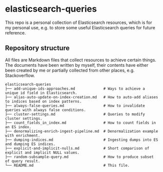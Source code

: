 # elasticsearch-queries

This repo is a personal collection of Elasticsearch resources, which is for my personal use, e.g. to store some useful Elasticsearch queries for future reference.


## Repository structure

All files are Markdown files that collect resources to achieve certain things. The documents have been written by myself, their contents have either been created by me or partially collected from other places, e.g. Stackoverflow.

```
elasticsearch-queries
├── add-unique-ids-approaches.md             # Ways to achieve a unique id field in Elasticsearch.
├── alias-auto-update-on-index-creation.md   # How to auto-add aliases to indices based on index patterns.
├── always-false-queries.md                  # How to invalidate queries with always false conditions.
├── cluster-settings.md                      # Queries to modify cluster settings.
├── count_fields_in_index.md                 # How to count fields in an ES index.
├── denormalizing-enrich-ingest-pipeline.md  # Denormalization example with enrichment.
├── dumping-indices.md                       # Ingesting dumps into ES and dumping ES indices.
├── explicit-and-implicit-nulls.md           # Short comparison of explicit and implicit NULL values.
├── random-subsample-query.md                # How to produce subset of query result.
└── README.md                                # This file.
```
